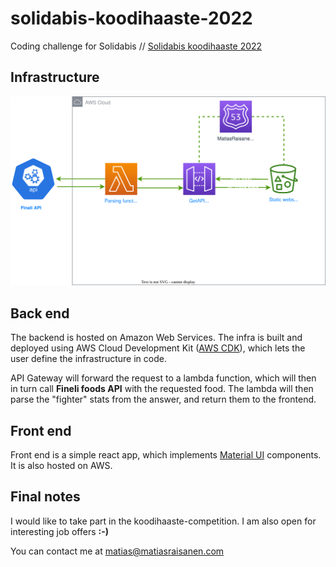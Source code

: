 # solidabis-koodihaaste-2022

Coding challenge for Solidabis //
[Solidabis koodihaaste 2022](https://koodihaaste.solidabis.com/intro)

## Infrastructure

![Koodihaaste infra](./architecture.drawio.svg)

## Back end

The backend is hosted on Amazon Web Services.
The infra is built and deployed using AWS Cloud Development Kit ([AWS CDK](https://aws.amazon.com/cdk/)), which lets the user define the infrastructure in code.

API Gateway will forward the request to a lambda function, which will then in turn call **Fineli foods API** with the requested food. The lambda will then parse the "fighter" stats from the answer, and return them to the frontend.

## Front end

Front end is a simple react app, which implements [Material UI](https://mui.com/) components.
It is also hosted on AWS.

## Final notes

I would like to take part in the koodihaaste-competition. I am also open for interesting job offers **:-)**

You can contact me at [matias@matiasraisanen.com](mailto:matias@matiasraisanen.com)
